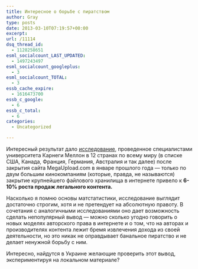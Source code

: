 ```yaml
---
title: Интересное о борьбе с пиратством
author: Gray
type: posts
date: 2013-03-10T07:19:57+00:00
excerpt:
url: /11114
dsq_thread_id:
  - 1128258651
esml_socialcount_LAST_UPDATED:
  - 1497243497
esml_socialcount_googleplus:
  - 3
esml_socialcount_TOTAL:
  - 3
essb_cache_expire:
  - 1616473700
essb_c_google:
  - 6
essb_c_total:
  - 6
categories:
  - Uncategorized

---
```








Интересный результат дало [исследование][1], проведенное специалистами университета Карнеги Меллон в 12 странах по всему миру (в списке США, Канада, Франция, Германия, Австралия и так далее) после закрытия сайта MegaUpload.com в январе прошлого года — только по двум большим кинокомпаниям (которые, правда, не называются) закрытие крупнейшего файлового хранилища в интернете привело к **6-10% роста продаж легального контента.** 

Насколько я помню основы матстатистики, исследование выглядит достаточно строгим, хотя и не претендует на абсолютную правоту. В сочетания с аналогичными исследованиями оно дает возможность сделать непопулярный вывод — можно сколько угодно говорить о новых моделях авторского права в интернете и о том, что на авторах и производителях контента лежит бремя извлечения дохода из своей деятельности, но это никак не оправдывает банальное пиратство и не делает ненужной борьбу с ним. 

Интересно, найдутся в Украине желающие проверить этот вывод, экспериментируя на локальном материале? 

 [1]: http://idea.heinz.cmu.edu/2013/03/07/megaupload/
